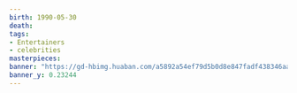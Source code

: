 ```yaml
---
birth: 1990-05-30
death:
tags: 
- Entertainers
- celebrities
masterpieces:
banner: "https://gd-hbimg.huaban.com/a5892a54ef79d5b0d8e847fadf438346aa98bbb51acba-6NztKk_fw1200webp"
banner_y: 0.23244
---
```

